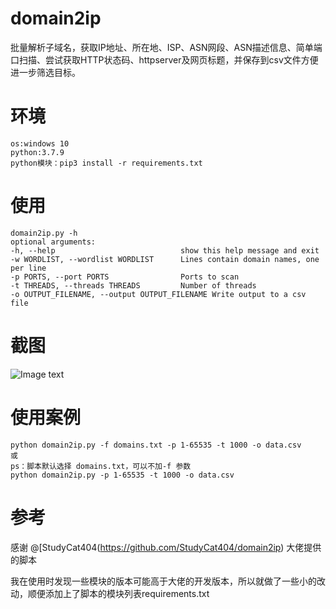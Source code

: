 
# domain2ip

批量解析子域名，获取IP地址、所在地、ISP、ASN网段、ASN描述信息、简单端口扫描、尝试获取HTTP状态码、httpserver及网页标题，并保存到csv文件方便进一步筛选目标。  

# 环境
~~~
os:windows 10
python:3.7.9
python模块：pip3 install -r requirements.txt
~~~
# 使用
~~~
domain2ip.py -h  
optional arguments:  
-h, --help                            show this help message and exit  
-w WORDLIST, --wordlist WORDLIST      Lines contain domain names, one per line  
-p PORTS, --port PORTS                Ports to scan  
-t THREADS, --threads THREADS         Number of threads  
-o OUTPUT_FILENAME, --output OUTPUT_FILENAME Write output to a csv file  
~~~

# 截图
 ![Image text](https://github.com/telllpu/domain2ip/blob/master/Capture.PNG)

# 使用案例
~~~
python domain2ip.py -f domains.txt -p 1-65535 -t 1000 -o data.csv
或
ps：脚本默认选择 domains.txt，可以不加-f 参数
python domain2ip.py -p 1-65535 -t 1000 -o data.csv
~~~
# 参考
感谢 @[StudyCat404(https://github.com/StudyCat404/domain2ip) 大佬提供的脚本

我在使用时发现一些模块的版本可能高于大佬的开发版本，所以就做了一些小的改动，顺便添加上了脚本的模块列表requirements.txt
